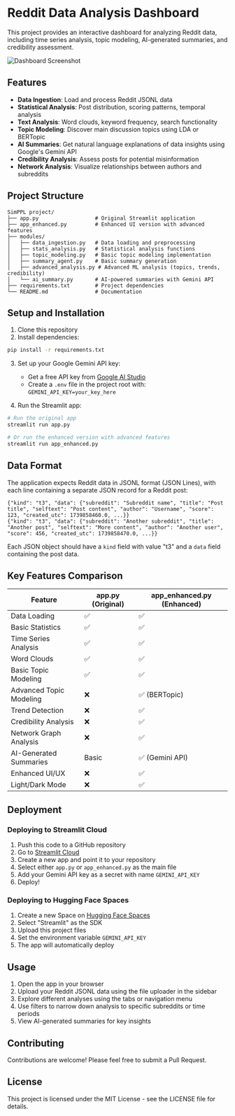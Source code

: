 # Reddit Data Analysis Dashboard

This project provides an interactive dashboard for analyzing Reddit data, including time series analysis, topic modeling, AI-generated summaries, and credibility assessment.

![Dashboard Screenshot](dashboard_screenshot.png)

## Features

- **Data Ingestion**: Load and process Reddit JSONL data
- **Statistical Analysis**: Post distribution, scoring patterns, temporal analysis
- **Text Analysis**: Word clouds, keyword frequency, search functionality
- **Topic Modeling**: Discover main discussion topics using LDA or BERTopic
- **AI Summaries**: Get natural language explanations of data insights using Google's Gemini API
- **Credibility Analysis**: Assess posts for potential misinformation
- **Network Analysis**: Visualize relationships between authors and subreddits

## Project Structure

```
SimPPL project/
├── app.py                  # Original Streamlit application
├── app_enhanced.py         # Enhanced UI version with advanced features
├── modules/
│   ├── data_ingestion.py   # Data loading and preprocessing
│   ├── stats_analysis.py   # Statistical analysis functions
│   ├── topic_modeling.py   # Basic topic modeling implementation
│   ├── summary_agent.py    # Basic summary generation
│   ├── advanced_analysis.py # Advanced ML analysis (topics, trends, credibility)
│   └── ai_summary.py       # AI-powered summaries with Gemini API
├── requirements.txt        # Project dependencies
└── README.md               # Documentation
```

## Setup and Installation

1. Clone this repository
2. Install dependencies:
```bash
pip install -r requirements.txt
```
3. Set up your Google Gemini API key:
   - Get a free API key from [Google AI Studio](https://ai.google.dev/)
   - Create a `.env` file in the project root with: `GEMINI_API_KEY=your_key_here`

4. Run the Streamlit app:
```bash
# Run the original app
streamlit run app.py

# Or run the enhanced version with advanced features
streamlit run app_enhanced.py
```

## Data Format

The application expects Reddit data in JSONL format (JSON Lines), with each line containing a separate JSON record for a Reddit post:

```
{"kind": "t3", "data": {"subreddit": "Subreddit name", "title": "Post title", "selftext": "Post content", "author": "Username", "score": 123, "created_utc": 1739858460.0, ...}}
{"kind": "t3", "data": {"subreddit": "Another subreddit", "title": "Another post", "selftext": "More content", "author": "Another user", "score": 456, "created_utc": 1739858470.0, ...}}
```

Each JSON object should have a `kind` field with value "t3" and a `data` field containing the post data.

## Key Features Comparison

| Feature                     | app.py (Original) | app_enhanced.py (Enhanced) |
|----------------------------|-------------------|----------------------------|
| Data Loading               | ✅               | ✅                         |
| Basic Statistics           | ✅               | ✅                         |
| Time Series Analysis       | ✅               | ✅                         |
| Word Clouds                | ✅               | ✅                         |
| Basic Topic Modeling       | ✅               | ✅                         |
| Advanced Topic Modeling    | ❌               | ✅ (BERTopic)              |
| Trend Detection            | ❌               | ✅                         |
| Credibility Analysis       | ❌               | ✅                         |
| Network Graph Analysis     | ❌               | ✅                         |
| AI-Generated Summaries     | Basic            | ✅ (Gemini API)            |
| Enhanced UI/UX             | ❌               | ✅                         |
| Light/Dark Mode            | ❌               | ✅                         |

## Deployment

### Deploying to Streamlit Cloud

1. Push this code to a GitHub repository
2. Go to [Streamlit Cloud](https://streamlit.io/cloud)
3. Create a new app and point it to your repository
4. Select either `app.py` or `app_enhanced.py` as the main file
5. Add your Gemini API key as a secret with name `GEMINI_API_KEY`
6. Deploy!

### Deploying to Hugging Face Spaces

1. Create a new Space on [Hugging Face Spaces](https://huggingface.co/spaces)
2. Select "Streamlit" as the SDK
3. Upload this project files
4. Set the environment variable `GEMINI_API_KEY`
5. The app will automatically deploy

## Usage

1. Open the app in your browser
2. Upload your Reddit JSONL data using the file uploader in the sidebar
3. Explore different analyses using the tabs or navigation menu
4. Use filters to narrow down analysis to specific subreddits or time periods
5. View AI-generated summaries for key insights

## Contributing

Contributions are welcome! Please feel free to submit a Pull Request.

## License

This project is licensed under the MIT License - see the LICENSE file for details.
